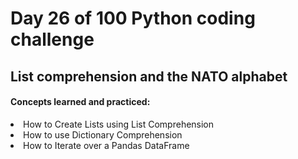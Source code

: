 <h1> Day 26 of 100 Python coding challenge </h1>
<h2>List comprehension and the NATO alphabet</h2>

<h4> Concepts learned and practiced: </h4>
<li>How to Create Lists using List Comprehension
<li>How to use Dictionary Comprehension
<li>How to Iterate over a Pandas DataFrame
